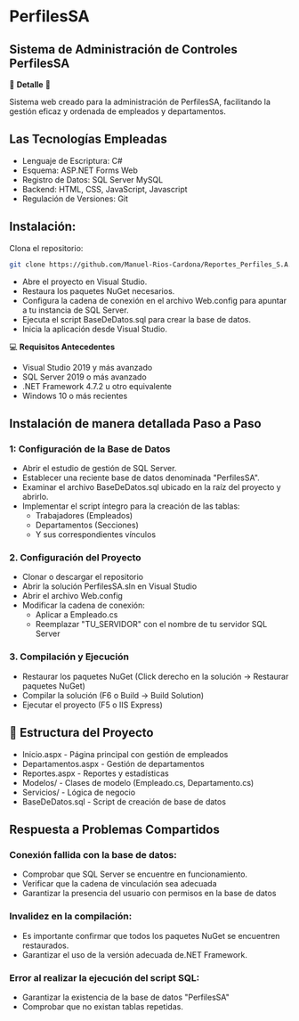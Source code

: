 # PerfilesSA
## Sistema de Administración de Controles PerfilesSA

🚀 **Detalle** 📜

Sistema web creado para la administración de PerfilesSA, facilitando la gestión eficaz y ordenada de empleados y departamentos.

## Las Tecnologías Empleadas
- Lenguaje de Escriptura: C#
- Esquema: ASP.NET Forms Web
- Registro de Datos: SQL Server MySQL
- Backend: HTML, CSS, JavaScript, Javascript
- Regulación de Versiones: Git

## Instalación:
Clona el repositorio: 
```bash
git clone https://github.com/Manuel-Rios-Cardona/Reportes_Perfiles_S.A.git
```
- Abre el proyecto en Visual Studio.
- Restaura los paquetes NuGet necesarios.
- Configura la cadena de conexión en el archivo Web.config para apuntar a tu instancia de SQL Server.
- Ejecuta el script BaseDeDatos.sql para crear la base de datos.
- Inicia la aplicación desde Visual Studio.

💻 **Requisitos Antecedentes**
- Visual Studio 2019 y más avanzado
- SQL Server 2019 o más avanzado
- .NET Framework 4.7.2 u otro equivalente
- Windows 10 o más recientes

## Instalación de manera detallada Paso a Paso

### 1: Configuración de la Base de Datos
- Abrir el estudio de gestión de SQL Server.
- Establecer una reciente base de datos denominada "PerfilesSA".
- Examinar el archivo BaseDeDatos.sql ubicado en la raíz del proyecto y abrirlo.
- Implementar el script íntegro para la creación de las tablas:
  - Trabajadores (Empleados)
  - Departamentos (Secciones)
  - Y sus correspondientes vínculos

### 2. Configuración del Proyecto
- Clonar o descargar el repositorio
- Abrir la solución PerfilesSA.sln en Visual Studio
- Abrir el archivo Web.config
- Modificar la cadena de conexión:
  - Aplicar a Empleado.cs
  - Reemplazar "TU_SERVIDOR" con el nombre de tu servidor SQL Server

### 3. Compilación y Ejecución
- Restaurar los paquetes NuGet (Click derecho en la solución → Restaurar paquetes NuGet)
- Compilar la solución (F6 o Build → Build Solution)
- Ejecutar el proyecto (F5 o IIS Express)

## 📁 Estructura del Proyecto
- Inicio.aspx - Página principal con gestión de empleados
- Departamentos.aspx - Gestión de departamentos
- Reportes.aspx - Reportes y estadísticas
- Modelos/ - Clases de modelo (Empleado.cs, Departamento.cs)
- Servicios/ - Lógica de negocio
- BaseDeDatos.sql - Script de creación de base de datos

## Respuesta a Problemas Compartidos

### Conexión fallida con la base de datos:
- Comprobar que SQL Server se encuentre en funcionamiento.
- Verificar que la cadena de vinculación sea adecuada
- Garantizar la presencia del usuario con permisos en la base de datos

### Invalidez en la compilación:
- Es importante confirmar que todos los paquetes NuGet se encuentren restaurados.
- Garantizar el uso de la versión adecuada de.NET Framework.

### Error al realizar la ejecución del script SQL:
- Garantizar la existencia de la base de datos "PerfilesSA"
- Comprobar que no existan tablas repetidas.

